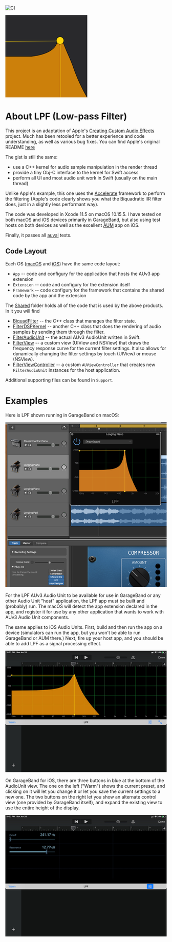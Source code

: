 ![CI](https://github.com/bradhowes/LPF/workflows/CI/badge.svg?branch=main)

![](Shared/Resources/LPF/256px.png)

# About LPF (Low-pass Filter)

This project is an adaptation of Apple's [Creating Custom Audio
Effects](https://developer.apple.com/documentation/audiotoolbox/audio_unit_v3_plug-ins/creating_custom_audio_effects)
project. Much has been retooled for a better experience and code understanding, as well as various bug fixes.
You can find Apple's original README [here](Documentation/APPLE_README.md)

The gist is still the same:

* use a C++ kernel for audio sample manipulation in the render thread
* provide a tiny Obj-C interface to the kernel for Swift access
* perform all UI and most audio unit work in Swift (usually on the main thread)

Unlike Apple's example, this one uses the [Accelerate](https://developer.apple.com/documentation/accelerate)
framework to perform the filtering (Apple's code clearly shows you what the Biquadratic IIR filter does, just in
a slightly less performant way).

The code was developed in Xcode 11.5 on macOS 10.15.5. I have tested on both macOS and iOS devices primarily in
GarageBand, but also using test hosts on both devices as well as the excellent
[AUM](https://apps.apple.com/us/app/aum-audio-mixer/id1055636344) app on iOS.

Finally, it passes all
[auval](https://developer.apple.com/library/archive/documentation/MusicAudio/Conceptual/AudioUnitProgrammingGuide/AudioUnitDevelopmentFundamentals/AudioUnitDevelopmentFundamentals.html)
tests.

## Code Layout

Each OS ([macOS](macOS) and [iOS](iOS)) have the same code layout:

* `App` -- code and configury for the application that hosts the AUv3 app extension
* `Extension` -- code and configury for the extension itself
* `Framework` -- code configury for the framework that contains the shared code by the app and the extension

The [Shared](Shared) folder holds all of the code that is used by the above products. In it you will find

* [BiquadFilter](Shared/Kernel/BiquadFilter.hpp) -- the C++ class that manages the filter state.
* [FilterDSPKernel](Shared/Kernel/FilterDSPKernel.hpp) -- another C++ class that does the rendering of audio samples by sending them through the filter.
* [FilterAudioUnit](Shared/FilterAudioUnit.swift) -- the actual AUv3 AudioUnit written in Swift.
* [FilterView](Shared/User+Interface/FilterView.swift) -- a custom view (UIView and NSView) that draws the frequency response curve for the current filter
settings. It also allows for dynamically changing the filter settings by touch (UIView) or mouse (NSView).
* [FilterViewController](Shared/User+Interface/FilterViewController.swift) -- a custom `AUViewController` that creates new `FilterAudioUnit` instances for 
the host application.

Additional supporting files can be found in `Support`.

# Examples
Here is LPF shown running in GarageBand on macOS:

![](Documentation/GarageBand1.png)

For the LPF AUv3 Audio Unit to be available for use in GarageBand or any other Audio Unit "host" application,
the LPF app must be built and (probably) run. The macOS will detect the app extension declared in the app, and
register it for use by any other application that wants to work with AUv3 Audio Unit components.

The same applies to iOS Audio Units. First, build and then run the app on a device (simulators can run the app,
but you won't be able to run GarageBand or AUM there.) Next, fire up your host app, and you should be able to
add LPF as a signal processing effect.

![](Documentation/GarageBand2.jpg)

On GarageBand for iOS, there are three buttons in blue at the bottom of the AudioUnit view. The one on the left
("Warm") shows the current preset, and clicking on it will let you change it or let you save the current
settings to a new one. The two buttons on the right let you show an alternate control view (one provided by
GarageBand itself), and expand the existing view to use the entire height of the display.

![](Documentation/GarageBand3.jpg)
